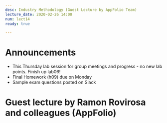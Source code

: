 ```yaml
---
desc: Industry Methodology (Guest Lecture by AppFolio Team)
lecture_date: 2020-02-26 14:00
num: lect14
ready: true

---
```



#  Announcements
* This Thursday lab session for group meetings and progress - no new lab points. Finish up lab06!
* Final Homework (h09) due on Monday
* Sample exam questions posted on Slack 



# Guest lecture by Ramon Rovirosa and colleagues (AppFolio)





	